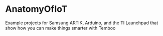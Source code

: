 # AnatomyOfIoT
Example projects for Samsung ARTIK, Arduino, and the TI Launchpad that show how you can make things smarter with Temboo
